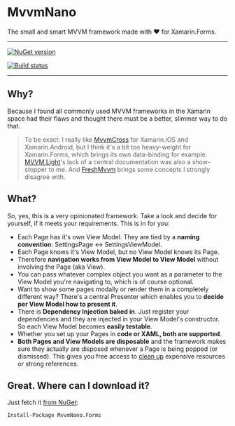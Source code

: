 
# MvvmNano
The small and smart MVVM framework made with ❤ for Xamarin.Forms.

---

[![NuGet version](https://badge.fury.io/nu/MvvmNano.Forms.svg)](https://badge.fury.io/nu/MvvmNano.Forms)

[![Build status](https://ci.appveyor.com/api/projects/status/7ts0fqo0vp8fb718?svg=true)](https://ci.appveyor.com/project/ThomasBandt/mvvm-nano)

---

## Why?

Because I found all commonly used MVVM frameworks in the Xamarin space had their flaws and thought there must be a better, slimmer way to do that.

> To be exact: I really like [MvvmCross](https://github.com/MvvmCross/MvvmCross) for Xamarin.iOS and Xamarin.Android, but I think it's a bit too heavy-weight for Xamarin.Forms, which brings its own data-binding for example. [MVVM Light](https://mvvmlight.codeplex.com/)'s lack of a central documentation was also a show-stopper to me. And [FreshMvvm](https://github.com/rid00z/FreshMvvm) brings some concepts I strongly disagree with.

## What?

So, yes, this is a very opinionated framework. Take a look and decide for yourself, if it meets your requirements. This is in for you:

- Each Page has it's own View Model. They are tied by a **naming convention**: SettingsPage <-> SettingsViewModel.
- Each Page knows it's View Model, but no View Model knows its Page.
- Therefore **navigation works from View Model to View Model** without involving the Page (aka View).
- You can pass whatever complex object you want as a parameter to the View Model you're navigating to, which is of course optional.
- Want to show some pages modally or render them in a completely different way? There's a central Presenter which enables you to **decide per View Model how to present it**.
- There is **Dependency Injection baked in**. Just register your dependencies and they are injected in your View Model's constructor. So each View Model becomes **easily testable**.
- Whether you set up your Pages in **code or XAML, both are supported**.
- **Both Pages and View Models are disposable** and the framework makes sure they actually are disposed whenever a Page is being popped (or dismissed). This gives you free access to [clean up](https://thomasbandt.com/xamarinios-memory-pitfalls) expensive resources or strong references.

## Great. Where can I download it?

Just fetch it [from NuGet](https://www.nuget.org/packages/MvvmNano.Forms/):

    Install-Package MvvmNano.Forms
